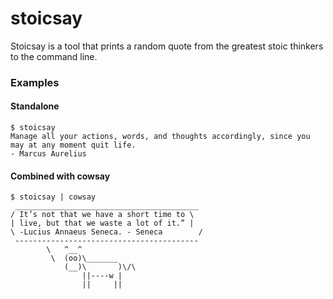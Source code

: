 # stoicsay

Stoicsay is a tool that prints a random quote from the greatest stoic thinkers to the command line.

### Examples

#### Standalone

```
$ stoicsay
Manage all your actions, words, and thoughts accordingly, since you may at any moment quit life.
- Marcus Aurelius
```

#### Combined with cowsay

```
$ stoicsay | cowsay
 _________________________________________
/ It’s not that we have a short time to \
| live, but that we waste a lot of it.” |
\ -Lucius Annaeus Seneca. - Seneca        /
 -----------------------------------------
        \   ^__^
         \  (oo)\_______
            (__)\       )\/\
                ||----w |
                ||     ||

```
